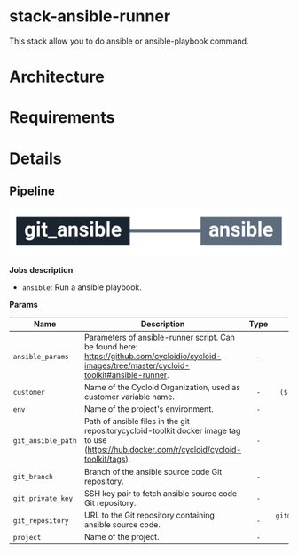 # stack-ansible-runner

This stack allow you to do ansible or ansible-playbook command.

# Architecture

# Requirements

# Details

## Pipeline

<img src="docs/pipeline.png" width="800">

**Jobs description**

  * `ansible`: Run a ansible playbook.

**Params**

|Name|Description|Type|Default|Required|
|---|---|:---:|:---:|:---:|
|`ansible_params`|Parameters of ansible-runner script. Can be found here: https://github.com/cycloidio/cycloid-images/tree/master/cycloid-toolkit#ansible-runner.|`-`|`dict`|`True`|
|`customer`|Name of the Cycloid Organization, used as customer variable name.|`-`|`($ organization_canonical $)`|`True`|
|`env`|Name of the project's environment.|`-`|`($ environment $)`|`True`|
|`git_ansible_path`|Path of ansible files in the git repositorycycloid-toolkit docker image tag to use (https://hub.docker.com/r/cycloid/cycloid-toolkit/tags).|`-`|`./`|`True`|
|`git_branch`|Branch of the ansible source code Git repository.|`-`|`master`|`True`|
|`git_private_key`|SSH key pair to fetch ansible source code Git repository.|`-`|`((ssh_config.ssh_key))`|`True`|
|`git_repository`|URL to the Git repository containing ansible source code.|`-`|`git@github.com:MyUser/ansible-code.git`|`True`|
|`project`|Name of the project.|`-`|`($ project $)`|`True`|
